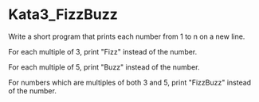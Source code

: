 # Kata3_FizzBuzz
Write a short program that prints each number from 1 to n on a new line.

 

For each multiple of 3, print "Fizz" instead of the number.

 

For each multiple of 5, print "Buzz" instead of the number.

 

For numbers which are multiples of both 3 and 5, print "FizzBuzz" instead of the number.